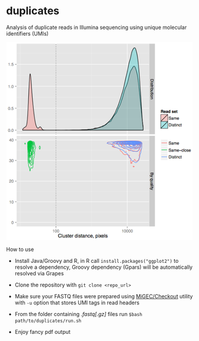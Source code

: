 duplicates
==========

Analysis of duplicate reads in Illumina sequencing using unique molecular identifiers (UMIs)

![alt text](https://github.com/mikessh/duplicates/blob/master/example/ex.png "Example")

How to use

* Install Java/Groovy and R, in R call ```install.packages("ggplot2")``` to resolve a dependency, Groovy dependency (Gpars) will be automatically resolved via Grapes

* Clone the repository with ```git clone <repo_url>```

* Make sure your FASTQ files were prepared using [MiGEC/Checkout](https://github.com/mikessh/migec#1-checkout) utility with ```-u``` option that stores UMI tags in read headers

* From the folder containing *.fastq[.gz]* files run ```$bash path/to/duplicates/run.sh```

* Enjoy fancy pdf output